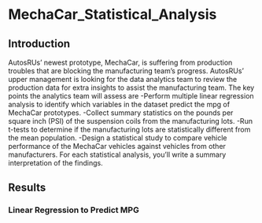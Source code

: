 # MechaCar_Statistical_Analysis

## Introduction
AutosRUs’ newest prototype, MechaCar, is suffering from production troubles that are blocking the manufacturing team’s progress. AutosRUs’ upper management is looking for the data analytics team to review the production data for extra insights to assist the manufacturing team. The key points the analytics team will assess are
-Perform multiple linear regression analysis to identify which variables in the dataset predict the mpg of MechaCar prototypes.
-Collect summary statistics on the pounds per square inch (PSI) of the suspension coils from the manufacturing lots.
-Run t-tests to determine if the manufacturing lots are statistically different from the mean population.
-Design a statistical study to compare vehicle performance of the MechaCar vehicles against vehicles from other manufacturers. For each statistical analysis, you’ll write a summary interpretation of the findings.
## Results
### Linear Regression to Predict MPG
